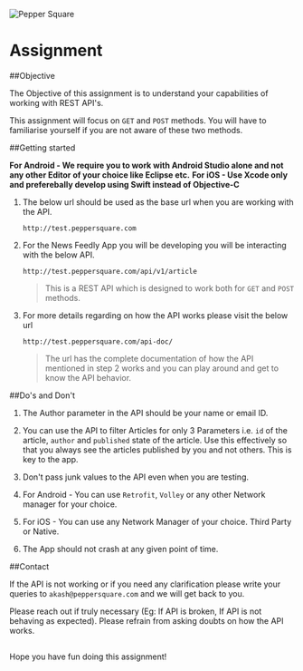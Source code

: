 
![Pepper Square](http://www.peppersquare.com/images/peppersquare_logo.jpg)

# Assignment

##Objective

The Objective of this assignment is to understand your capabilities of working with REST API's.

This assignment will focus on `GET` and `POST` methods. You will have to familiarise yourself if you are not aware of these two methods.

##Getting started

**For Android -  We require you to work with Android Studio alone and not any other Editor of your choice like Eclipse etc.**
**For iOS - Use Xcode only and preferebally develop using Swift instead of Objective-C**

1. The below url should be used as the base url when you are working with the API.

    `http://test.peppersquare.com`

2. For the News Feedly App you will be developing you will be interacting with the below API.

    `http://test.peppersquare.com/api/v1/article`

    >This is a REST API which is designed to work both for `GET` and `POST` methods.

3. For more details regarding on how the API works please visit the below url

    `http://test.peppersquare.com/api-doc/`

    >The url has the complete documentation of how the API mentioned in step 2 works and you can play around and get to know the API behavior.

##Do's and Don't

1. The Author parameter in the API should be your name or email ID.

2. You can use the API to filter Articles for only 3 Parameters i.e. `id` of the article, `author` and `published` state of the article. Use this effectively so that you always see the articles published by you and not others. This is key to the app.

3. Don't pass junk values to the API even when you are testing.

4. For Android - You can use `Retrofit`, `Volley` or any other Network manager for your choice.

5. For iOS - You can use any Network Manager of your choice. Third Party or Native. 

6. The App should not crash at any given point of time.

##Contact

If the API is not working or if you need any clarification please write your queries to `akash@peppersquare.com` and we will get back to you.

Please reach out if truly necessary (Eg: If API is broken, If API is not behaving as expected). Please refrain from asking doubts on how the API works.

##
Hope you have fun doing this assignment!
